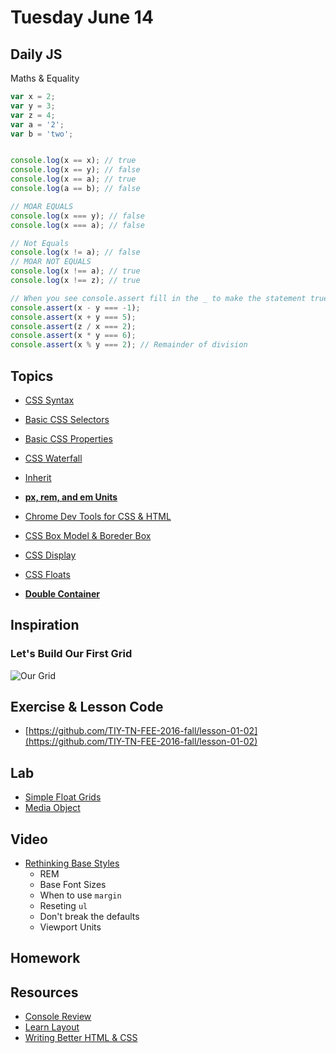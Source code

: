 # Tuesday June 14

## Daily JS

Maths & Equality

```js
var x = 2;
var y = 3;
var z = 4;
var a = '2';
var b = 'two';


console.log(x == x); // true
console.log(x == y); // false
console.log(x == a); // true
console.log(a == b); // false

// MOAR EQUALS
console.log(x === y); // false
console.log(x === a); // false

// Not Equals
console.log(x != a); // false
// MOAR NOT EQUALS
console.log(x !== a); // true
console.log(x !== z); // true

// When you see console.assert fill in the _ to make the statement true
console.assert(x - y === -1);
console.assert(x + y === 5);
console.assert(z / x === 2);
console.assert(x * y === 6);
console.assert(x % y === 2); // Remainder of division
```

## Topics

* [CSS Syntax](https://developer.mozilla.org/en-US/docs/Web/CSS/Syntax)
* [Basic CSS Selectors](selectors.html)
* [Basic CSS Properties](properties.html)
* [CSS Waterfall](css-waterfall.html)
* [Inherit](inherit.html)
* **[px, rem, and em Units](units.html)**
* [Chrome Dev Tools for CSS & HTML](dev-tools.html)
* [CSS Box Model & Boreder Box](box-model.html)


* [CSS Display](display.html)
* [CSS Floats](float.html)
* **[Double Container](double-container.html)**

## Inspiration

### Let's Build Our First Grid

![Our Grid](http://www.howtogeek.com/wp-content/uploads/2014/11/ximg_5478f6eb51296.png.pagespeed.gp+jp+jw+pj+js+rj+rp+rw+ri+cp+md.ic.anpugrE3gu.png)

## Exercise & Lesson Code

* [https://github.com/TIY-TN-FEE-2016-fall/lesson-01-02](https://github.com/TIY-TN-FEE-2016-fall/lesson-01-02)

## Lab

* [Simple Float Grids](float-grids.html)
* [Media Object](media-object.html)


## Video

* [Rethinking Base Styles](https://youtu.be/EjiTIIs_3N4)
  - REM
  - Base Font Sizes
  - When to use `margin`
  - Reseting `ul`
  - Don't break the defaults
  - Viewport Units

## Homework



## Resources

* [Console Review](http://samkap.github.io/command-line-starter-kit)
* [Learn Layout](http://learnlayout.com/)
* [Writing Better HTML & CSS](http://learn.shayhowe.com/html-css/writing-your-best-code/)
